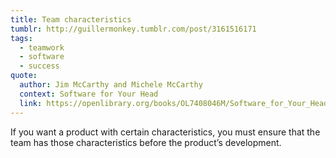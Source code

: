 ```yaml
---
title: Team characteristics
tumblr: http://guillermonkey.tumblr.com/post/3161516171
tags:
  - teamwork
  - software
  - success
quote:
  author: Jim McCarthy and Michele McCarthy
  context: Software for Your Head
  link: https://openlibrary.org/books/OL7408046M/Software_for_Your_Head
---
```


If you want a product with certain characteristics, you must ensure that the team has those characteristics before the product’s development.
